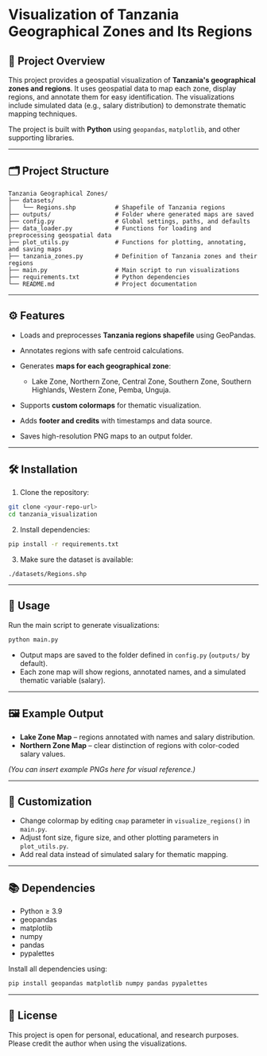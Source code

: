 # Visualization of Tanzania Geographical Zones and Its Regions

## 📌 Project Overview

This project provides a geospatial visualization of **Tanzania's geographical zones and regions**. It uses geospatial data to map each zone, display regions, and annotate them for easy identification. The visualizations include simulated data (e.g., salary distribution) to demonstrate thematic mapping techniques.

The project is built with **Python** using `geopandas`, `matplotlib`, and other supporting libraries.

---

## 🗂️ Project Structure

```text
Tanzania Geographical Zones/
├── datasets/
│   └── Regions.shp           # Shapefile of Tanzania regions
├── outputs/                  # Folder where generated maps are saved
├── config.py                 # Global settings, paths, and defaults
├── data_loader.py            # Functions for loading and preprocessing geospatial data
├── plot_utils.py             # Functions for plotting, annotating, and saving maps
├── tanzania_zones.py         # Definition of Tanzania zones and their regions
├── main.py                   # Main script to run visualizations
├── requirements.txt          # Python dependencies
└── README.md                 # Project documentation
```

---

## ⚙️ Features

* Loads and preprocesses **Tanzania regions shapefile** using GeoPandas.
* Annotates regions with safe centroid calculations.
* Generates **maps for each geographical zone**:

  * Lake Zone, Northern Zone, Central Zone, Southern Zone, Southern Highlands, Western Zone, Pemba, Unguja.
* Supports **custom colormaps** for thematic visualization.
* Adds **footer and credits** with timestamps and data source.
* Saves high-resolution PNG maps to an output folder.

---

## 🛠️ Installation

1. Clone the repository:

```bash
git clone <your-repo-url>
cd tanzania_visualization
```

2. Install dependencies:

```bash
pip install -r requirements.txt
```

3. Make sure the dataset is available:

```
./datasets/Regions.shp
```

---

## 🚀 Usage

Run the main script to generate visualizations:

```bash
python main.py
```

* Output maps are saved to the folder defined in `config.py` (`outputs/` by default).
* Each zone map will show regions, annotated names, and a simulated thematic variable (salary).

---

## 🖼️ Example Output

* **Lake Zone Map** – regions annotated with names and salary distribution.
* **Northern Zone Map** – clear distinction of regions with color-coded salary values.

*(You can insert example PNGs here for visual reference.)*

---

## 🔧 Customization

* Change colormap by editing `cmap` parameter in `visualize_regions()` in `main.py`.
* Adjust font size, figure size, and other plotting parameters in `plot_utils.py`.
* Add real data instead of simulated salary for thematic mapping.

---

## 📚 Dependencies

* Python ≥ 3.9
* geopandas
* matplotlib
* numpy
* pandas
* pypalettes

Install all dependencies using:

```bash
pip install geopandas matplotlib numpy pandas pypalettes
```

---

## 📄 License

This project is open for personal, educational, and research purposes. Please credit the author when using the visualizations.